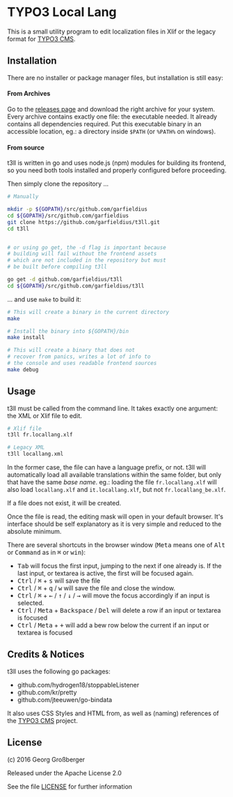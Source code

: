 # TYPO3 Local Lang

This is a small utility program to edit localization files in Xlif or the legacy format for [TYPO3 CMS](https://www.typo3.org/).

## Installation

There are no installer or package manager files, but installation is still easy:

#### From Archives

Go to the [releases page](https://github.com/garfieldius/t3ll/releases) and download the right archive for your system. Every archive contains exactly one file: the executable needed. It already contains all dependencies required. Put this executable binary in an accessible location, eg.: a directory inside `$PATH` (or `%PATH%` on windows).

#### From source

t3ll is written in go and uses node.js (npm) modules for building its frontend, so you need both tools installed and properly configured before proceeding.

Then simply clone the repository ...

```bash
# Manually

mkdir -p ${GOPATH}/src/github.com/garfieldius
cd ${GOPATH}/src/github.com/garfieldius
git clone https://github.com/garfieldius/t3ll.git
cd t3ll


# or using go get, the -d flag is important because
# building will fail without the frontend assets
# which are not included in the repository but must
# be built before compiling t3ll

go get -d github.com/garfieldius/t3ll
cd ${GOPATH}/src/github.com/garfieldius/t3ll
```

... and use `make` to build it:

```bash
# This will create a binary in the current directory
make

# Install the binary into ${GOPATH}/bin
make install

# This will create a binary that does not
# recover from panics, writes a lot of info to
# the console and uses readable frontend sources
make debug
```

## Usage

t3ll must be called from the command line. It takes exactly one argument: the XML or Xlif file to edit.

```bash
# Xlif file
t3ll fr.locallang.xlf

# Legacy XML
t3ll locallang.xml
```

In the former case, the file can have a language prefix, or not. t3ll will automatically load all available translations within the same folder, but only that have the same *base name*. eg.: loading the file `fr.locallang.xlf` will also load `locallang.xlf` and `it.locallang.xlf`, but not `fr.locallang_be.xlf`.

If a file does not exist, it will be created.

Once the file is read, the editing mask will open in your default browser. It's interface should be self explanatory as it is very simple and reduced to the absolute minimum.

There are several shortcuts in the browser window (<kbd>Meta</kbd> means one of <kbd>Alt</kbd> or <kbd>Command</kbd> as in <kbd>⌘</kbd> or <kbd>win</kbd>):

* <kbd>Tab</kbd> will focus the first input, jumping to the next if one already is. If the last input, or textarea is active, the first will be focused again.
* <kbd>Ctrl</kbd> / <kbd>⌘</kbd> + <kbd>s</kbd>  will save the file
* <kbd>Ctrl</kbd> / <kbd>⌘</kbd> + <kbd>q</kbd> / <kbd>w</kbd> will save the file and close the window.
* <kbd>Ctrl</kbd> / <kbd>⌘</kbd> + <kbd>←</kbd> / <kbd>↑</kbd> / <kbd>↓</kbd> / <kbd>→</kbd> will move the focus accordingly if an input is selected.
* <kbd>Ctrl</kbd> / <kbd>Meta</kbd> + <kbd>Backspace</kbd> / <kbd>Del</kbd> will delete a row if an input or textarea is focused
* <kbd>Ctrl</kbd> / <kbd>Meta</kbd> + <kbd>+</kbd> will add a bew row below the current if an input or textarea is focused

## Credits & Notices

t3ll uses the following go packages:

* github.com/hydrogen18/stoppableListener
* github.com/kr/pretty
* github.com/jteeuwen/go-bindata

It also uses CSS Styles and HTML from, as well as (naming) references of the [TYPO3 CMS](https://www.typo3.org) project.

## License

(c) 2016 Georg Großberger

Released under the Apache License 2.0

See the file [LICENSE](LICENSE) for further information
